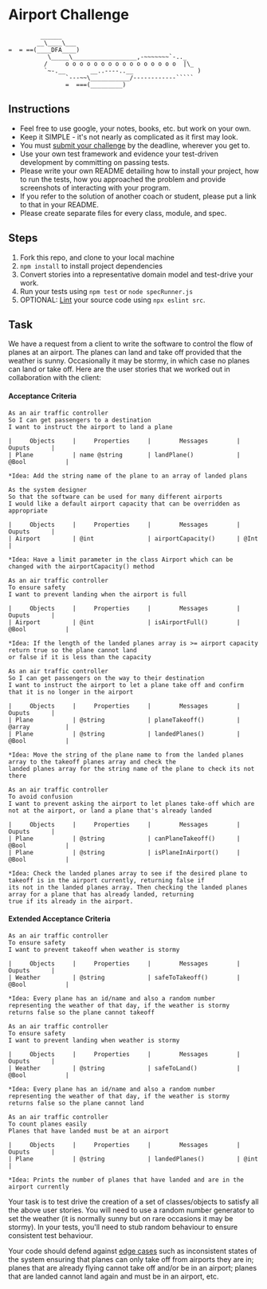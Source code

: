 Airport Challenge
=================

```
         ______
        __\____\___
=  = ==(____DFA____)
           \_____\__________________,-~~~~~~~`-.._
          /     o o o o o o o o o o o o o o o o  |\_
          `~-.__       __..----..__                  )
                `---~~\___________/------------`````
                =  ===(_________)

```

Instructions
---------

* Feel free to use google, your notes, books, etc. but work on your own.
* Keep it SIMPLE - it's not nearly as complicated as it first may look.
* You must [submit your challenge](https://airtable.com/shrUGm2T8TYCFAmjN) by the deadline, wherever you get to.
* Use your own test framework and evidence your test-driven development by committing on passing tests.
* Please write your own README detailing how to install your project, how to run the tests, how you approached the problem and provide screenshots of interacting with your program.
* If you refer to the solution of another coach or student, please put a link to that in your README.
* Please create separate files for every class, module, and spec.

Steps
-------

1. Fork this repo, and clone to your local machine
2. `npm install` to install project dependencies
3. Convert stories into a representative domain model and test-drive your work.
4. Run your tests using `npm test` or `node specRunner.js`
5. OPTIONAL: [Lint](https://eslint.org/docs/user-guide/getting-started) your source code using `npx eslint src`.

Task
-----

We have a request from a client to write the software to control the flow of planes at an airport. The planes can land and take off provided that the weather is sunny. Occasionally it may be stormy, in which case no planes can land or take off.  Here are the user stories that we worked out in collaboration with the client:

#### Acceptance Criteria
```
As an air traffic controller
So I can get passengers to a destination
I want to instruct the airport to land a plane

|     Objects     |     Properties     |        Messages        |     Ouputs      |
| Plane           | name @string       | landPlane()            | @Bool           |

*Idea: Add the string name of the plane to an array of landed plans

As the system designer
So that the software can be used for many different airports
I would like a default airport capacity that can be overridden as appropriate

|     Objects     |     Properties     |        Messages        |     Ouputs      |
| Airport         | @int               | airportCapacity()      | @Int            |

*Idea: Have a limit parameter in the class Airport which can be changed with the airportCapacity() method

As an air traffic controller
To ensure safety
I want to prevent landing when the airport is full

|     Objects     |     Properties     |        Messages        |     Ouputs      |
| Airport         | @int               | isAirportFull()        | @Bool           |

*Idea: If the length of the landed planes array is >= airport capacity return true so the plane cannot land
or false if it is less than the capacity

As an air traffic controller
So I can get passengers on the way to their destination
I want to instruct the airport to let a plane take off and confirm that it is no longer in the airport

|     Objects     |     Properties     |        Messages        |     Ouputs      |
| Plane           | @string            | planeTakeoff()         | @array          |
| Plane           | @string            | landedPlanes()         | @Bool           |

*Idea: Move the string of the plane name to from the landed planes array to the takeoff planes array and check the
landed planes array for the string name of the plane to check its not there

As an air traffic controller
To avoid confusion
I want to prevent asking the airport to let planes take-off which are not at the airport, or land a plane that's already landed

|     Objects     |     Properties     |        Messages        |     Ouputs      |
| Plane           | @string            | canPlaneTakeoff()      | @Bool           |
| Plane           | @string            | isPlaneInAirport()     | @Bool           |

*Idea: Check the landed planes array to see if the desired plane to takeoff is in the airport currently, returning false if
its not in the landed planes array. Then checking the landed planes array for a plane that has already landed, returning
true if its already in the airport.

```
#### Extended Acceptance Criteria
```
As an air traffic controller
To ensure safety
I want to prevent takeoff when weather is stormy

|     Objects     |     Properties     |        Messages        |     Ouputs      |
| Weather         | @string            | safeToTakeoff()        | @Bool           |

*Idea: Every plane has an id/name and also a random number representing the weather of that day, if the weather is stormy
returns false so the plane cannot takeoff

As an air traffic controller
To ensure safety
I want to prevent landing when weather is stormy

|     Objects     |     Properties     |        Messages        |     Ouputs      |
| Weather         | @string            | safeToLand()           | @Bool           |

*Idea: Every plane has an id/name and also a random number representing the weather of that day, if the weather is stormy
returns false so the plane cannot land

As an air traffic controller
To count planes easily
Planes that have landed must be at an airport

|     Objects     |     Properties     |        Messages        |     Ouputs      |
| Plane           | @string            | landedPlanes()         | @int            |

*Idea: Prints the number of planes that have landed and are in the airport currently

```

Your task is to test drive the creation of a set of classes/objects to satisfy all the above user stories. You will need to use a random number generator to set the weather (it is normally sunny but on rare occasions it may be stormy). In your tests, you'll need to stub random behaviour to ensure consistent test behaviour.

Your code should defend against [edge cases](http://programmers.stackexchange.com/questions/125587/what-are-the-difference-between-an-edge-case-a-corner-case-a-base-case-and-a-b) such as inconsistent states of the system ensuring that planes can only take off from airports they are in; planes that are already flying cannot take off and/or be in an airport; planes that are landed cannot land again and must be in an airport, etc.
